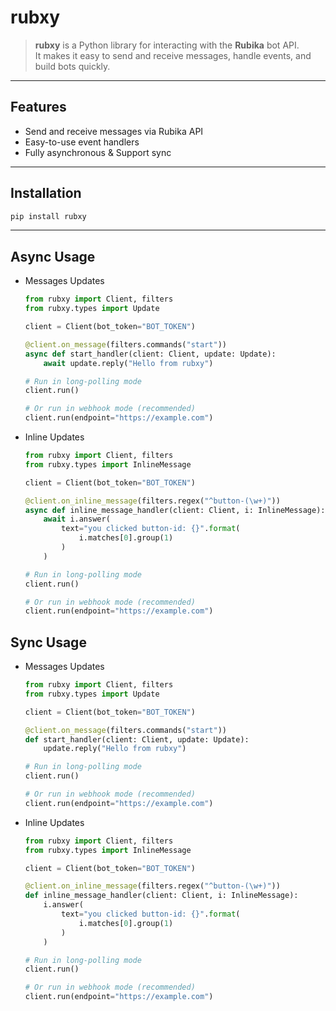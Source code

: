# rubxy

> **rubxy** is a Python library for interacting with the **Rubika** bot API.  
> It makes it easy to send and receive messages, handle events, and build bots quickly.

---

## Features

- Send and receive messages via Rubika API
- Easy-to-use event handlers
- Fully asynchronous & Support sync

---

## Installation

```bash
pip install rubxy
```

---

## Async Usage


- Messages Updates
    ```python
    from rubxy import Client, filters
    from rubxy.types import Update

    client = Client(bot_token="BOT_TOKEN")

    @client.on_message(filters.commands("start"))
    async def start_handler(client: Client, update: Update):
        await update.reply("Hello from rubxy")

    # Run in long-polling mode
    client.run()

    # Or run in webhook mode (recommended)
    client.run(endpoint="https://example.com")
    ```

- Inline Updates

    ```python
    from rubxy import Client, filters
    from rubxy.types import InlineMessage

    client = Client(bot_token="BOT_TOKEN")

    @client.on_inline_message(filters.regex("^button-(\w+)"))
    async def inline_message_handler(client: Client, i: InlineMessage):
        await i.answer(
            text="you clicked button-id: {}".format(
                i.matches[0].group(1)
            )
        )

    # Run in long-polling mode
    client.run()

    # Or run in webhook mode (recommended)
    client.run(endpoint="https://example.com")
    ```

## Sync Usage


- Messages Updates
    ```python
    from rubxy import Client, filters
    from rubxy.types import Update

    client = Client(bot_token="BOT_TOKEN")

    @client.on_message(filters.commands("start"))
    def start_handler(client: Client, update: Update):
        update.reply("Hello from rubxy")

    # Run in long-polling mode
    client.run()

    # Or run in webhook mode (recommended)
    client.run(endpoint="https://example.com")
    ```

- Inline Updates

    ```python
    from rubxy import Client, filters
    from rubxy.types import InlineMessage

    client = Client(bot_token="BOT_TOKEN")

    @client.on_inline_message(filters.regex("^button-(\w+)"))
    def inline_message_handler(client: Client, i: InlineMessage):
        i.answer(
            text="you clicked button-id: {}".format(
                i.matches[0].group(1)
            )
        )

    # Run in long-polling mode
    client.run()

    # Or run in webhook mode (recommended)
    client.run(endpoint="https://example.com")
    ```